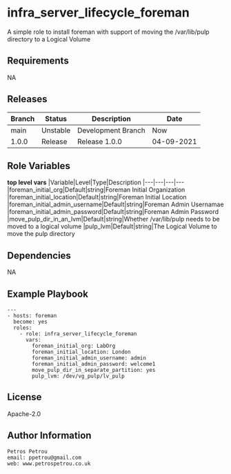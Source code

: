 infra_server_lifecycle_foreman
=========

A simple role to install foreman with support of moving the /var/lib/pulp directory to a Logical Volume

Requirements
------------

NA

Releases
------------

|Branch|Status|Description| Date
|---	|---	|---	|---
|main|Unstable|Development Branch|Now
|1.0.0|Release|Release 1.0.0|04-09-2021


Role Variables
--------------

**top level vars**
|Variable|Level|Type|Description
|---|---|---|---	
|foreman_initial_org|Default|string|Foreman Initial Organization
|foreman_initial_location|Default|string|Foreman Initial Location
|foreman_initial_admin_username|Default|string|Foreman Admin Usernamae
|foreman_initial_admin_password|Default|string|Foreman Admin Password
|move_pulp_dir_in_an_lvm|Default|string|Whether /var/lib/pulp needs to be moved to a logical volume
|pulp_lvm|Default|string|The Logical Volume to move the pulp directory



Dependencies
------------
NA


Example Playbook
----------------


```
---
- hosts: foreman
  become: yes
  roles:
    - role: infra_server_lifecycle_foreman
      vars:
        foreman_initial_org: LabOrg
        foreman_initial_location: London
        foreman_initial_admin_username: admin
        foreman_initial_admin_password: welcome1
        move_pulp_dir_in_separate_partition: yes
        pulp_lvm: /dev/vg_pulp/lv_pulp
```

License
-------

Apache-2.0

Author Information
------------------

```
Petros Petrou
email: ppetrou@gmail.com
web: www.petrospetrou.co.uk
```
